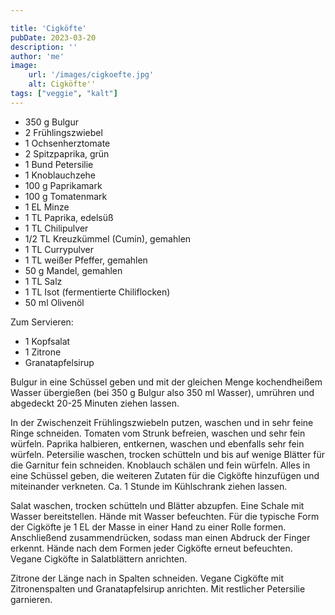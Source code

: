 ```yaml
---

title: 'Cigköfte'
pubDate: 2023-03-20
description: ''
author: 'me'
image:
    url: '/images/cigkoefte.jpg'
    alt: Cigköfte''
tags: ["veggie", "kalt"]
---
```

* 350 g Bulgur
* 2 Frühlingszwiebel
* 1 Ochsenherztomate
* 2 Spitzpaprika, grün
* 1 Bund Petersilie
* 1 Knoblauchzehe
* 100 g Paprikamark
* 100 g Tomatenmark
* 1 EL Minze
* 1 TL Paprika, edelsüß
* 1 TL Chilipulver
* 1/2 TL Kreuzkümmel (Cumin), gemahlen
* 1 TL Currypulver
* 1 TL weißer Pfeffer, gemahlen
* 50 g Mandel, gemahlen
* 1 TL Salz
* 1 TL Isot (fermentierte Chiliflocken)
* 50 ml Olivenöl

Zum Servieren:
* 1 Kopfsalat
* 1 Zitrone
* Granatapfelsirup

Bulgur in eine Schüssel geben und mit der gleichen Menge kochendheißem Wasser übergießen (bei 350 g Bulgur also 350 ml Wasser), umrühren und abgedeckt 20-25 Minuten ziehen lassen.

In der Zwischenzeit Frühlingszwiebeln putzen, waschen und in sehr feine Ringe schneiden. Tomaten vom Strunk befreien, waschen und sehr fein würfeln. Paprika halbieren, entkernen, waschen und ebenfalls sehr fein würfeln. Petersilie waschen, trocken schütteln und bis auf wenige Blätter für die Garnitur fein schneiden. Knoblauch schälen und fein würfeln. Alles in eine Schüssel geben, die weiteren Zutaten für die Cigköfte hinzufügen und miteinander verkneten. Ca. 1 Stunde im Kühlschrank ziehen lassen.

Salat waschen, trocken schütteln und Blätter abzupfen. Eine Schale mit Wasser bereitstellen. Hände mit Wasser befeuchten. Für die typische Form der Cigköfte je 1 EL der Masse in einer Hand zu einer Rolle formen. Anschließend zusammendrücken, sodass man einen Abdruck der Finger erkennt. Hände nach dem Formen jeder Cigköfte erneut befeuchten. Vegane Cigköfte in Salatblättern anrichten.

Zitrone der Länge nach in Spalten schneiden. Vegane Cigköfte mit Zitronenspalten und Granatapfelsirup anrichten. Mit restlicher Petersilie garnieren.

